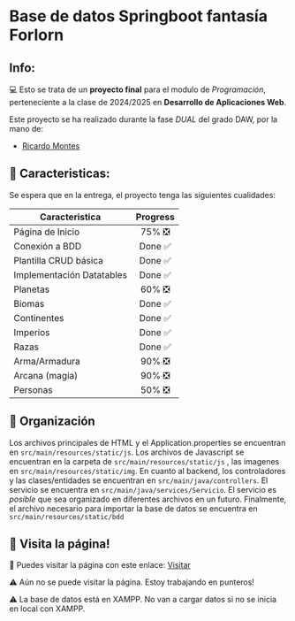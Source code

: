 # Base de datos Springboot fantasía Forlorn

## Info:

:computer: Esto se trata de un __proyecto final__ para el modulo de *Programación*, perteneciente a la clase de 2024/2025 en **Desarrollo de Aplicaciones Web**. 

Este proyecto se ha realizado durante la fase *DUAL* del grado DAW, por la mano de:

* [Ricardo Montes](https://github.com/Ricmoncar) 


## :bookmark_tabs: Caracteristicas:

Se espera que en la entrega, el proyecto tenga las siguientes cualidades:

| Caracteristica  | Progress |
| ------------- |:-------------:|
| Página de Inicio | 75% :negative_squared_cross_mark: |
| Conexión a BDD | Done :white_check_mark: |
| Plantilla CRUD básica | Done :white_check_mark: |
| Implementación Datatables | Done :white_check_mark: |
| Planetas | 60% :negative_squared_cross_mark: |
| Biomas | Done :white_check_mark: |
| Continentes | Done :white_check_mark: |
| Imperios | Done :white_check_mark: |
| Razas | Done :white_check_mark: |
| Arma/Armadura | 90% :negative_squared_cross_mark: |
| Arcana (magia) | 90% :negative_squared_cross_mark: |
| Personas | 50% :negative_squared_cross_mark: |




## :orange_book: Organización

Los archivos principales de HTML y el Application.properties se encuentran en `src/main/resources/static/js`. Los archivos de Javascript se encuentran en la carpeta de `src/main/resources/static/js` , las imagenes en `src/main/resources/static/img`. En cuanto al backend, los controladores y las clases/entidades se encuentran en `src/main/java/controllers`. El servicio se encuentra en `src/main/java/services/Servicio`. El servicio es *posible* que sea organizado en diferentes archivos en un futuro. Finalmente, el archivo necesario para importar la base de datos se encuentra en `src/main/resources/static/bdd`

## :newspaper: Visita la página!

:round_pushpin: Puedes visitar la página con este enlace: [Visitar]()

:warning: Aún no se puede visitar la página. Estoy trabajando en punteros!

:warning: La base de datos está en XAMPP. No van a cargar datos si no se inicia en local con XAMPP.